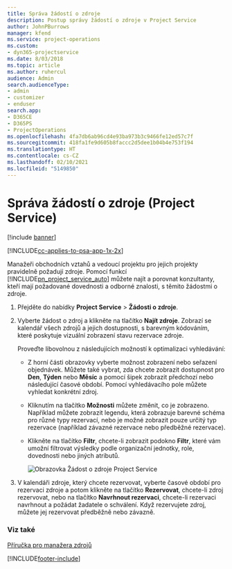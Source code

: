 ```yaml
---
title: Správa žádostí o zdroje
description: Postup správy žádostí o zdroje v Project Service
author: JohnPBurrows
manager: kfend
ms.service: project-operations
ms.custom:
- dyn365-projectservice
ms.date: 8/03/2018
ms.topic: article
ms.author: ruhercul
audience: Admin
search.audienceType:
- admin
- customizer
- enduser
search.app:
- D365CE
- D365PS
- ProjectOperations
ms.openlocfilehash: 4fa7db6ab96cd4e93ba973b3c9466fe12ed57c7f
ms.sourcegitcommit: 418fa1fe9d605b8faccc2d5dee1b04b4e753f194
ms.translationtype: HT
ms.contentlocale: cs-CZ
ms.lasthandoff: 02/10/2021
ms.locfileid: "5149850"
---
```

# <a name="manage-resource-requests-project-service"></a>Správa žádostí o zdroje (Project Service)

[!include [banner](../includes/psa-now-project-operations.md)]

[!INCLUDE[cc-applies-to-psa-app-1x-2x](../includes/cc-applies-to-psa-app-1x-2x.md)]

Manažeři obchodních vztahů a vedoucí projektu pro jejich projekty pravidelně požadují zdroje. Pomocí funkcí [!INCLUDE[pn_project_service_auto](../includes/pn-project-service-auto.md)] můžete najít a porovnat konzultanty, kteří mají požadované dovednosti a odborné znalosti, s těmito žádostmi o zdroje.  
  
1. Přejděte do nabídky **Project Service** > **Žádosti o zdroje**.  
  
2. Vyberte žádost o zdroj a klikněte na tlačítko **Najít zdroje**. Zobrazí se kalendář všech zdrojů a jejich dostupnosti, s barevným kódováním, které poskytuje vizuální zobrazení stavu rezervace zdroje.  
  
    Proveďte libovolnou z následujících možností k optimalizaci vyhledávání:  
  
   -   Z horní části obrazovky vyberte možnost zobrazení nebo seřazení objednávek. Můžete také vybrat, zda chcete zobrazit dostupnost pro **Den**, **Týden** nebo **Měsíc** a pomocí šipek zobrazit předchozí nebo následující časové období. Pomocí vyhledávacího pole můžete vyhledat konkrétní zdroj.  
  
   -   Kliknutím na tlačítko **Možnosti** můžete změnit, co je zobrazeno. Například můžete zobrazit legendu, která zobrazuje barevné schéma pro různé typy rezervací, nebo je možné zobrazit pouze určitý typ rezervace (například závazné rezervace nebo předběžné rezervace).  
  
   -   Klikněte na tlačítko **Filtr**, chcete-li zobrazit podokno **Filtr**, které vám umožní filtrovat výsledky podle organizační jednotky, role, dovednosti nebo jiných atributů.  
  
       ![Obrazovka Žádost o zdroje Project Service](../psa/media/project-service-resource-request-screen.png "Obrazovka Žádost o zdroje Project Service")  
  
3. V kalendáři zdroje, který chcete rezervovat, vyberte časové období pro rezervaci zdroje a potom klikněte na tlačítko **Rezervovat**, chcete-li zdroj rezervovat, nebo na tlačítko **Navrhnout rezervaci**, chcete-li rezervaci navrhnout a požádat žadatele o schválení. Když rezervujete zdroj, můžete jej rezervovat předběžně nebo závazně.  
  
### <a name="see-also"></a>Viz také  
 [Příručka pro manažera zdrojů](../psa/resource-manager-guide.md)


[!INCLUDE[footer-include](../includes/footer-banner.md)]
